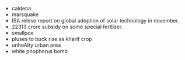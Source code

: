 * caldena
* marsquake
* ISA relese report on global adoption of solar technology in november.
* 22313 crore subsidy on some special fertlizer.
* smallpox
* pluses to buck rise as kharif crop
* unheAlty urban area
* white phophorus bomb

